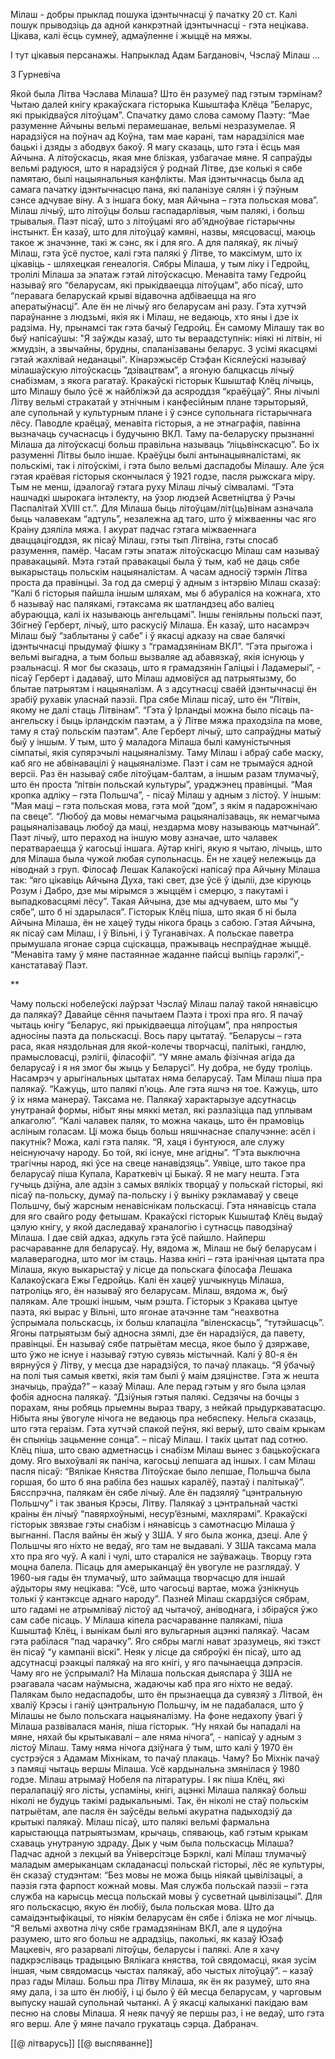 
Мілаш - добры прыклад пошука ідэнтычнасці ў пачатку 20 ст. 
Калі пошук прыводзіць да адной канкрэтнай ідэнтычнасці - гэта нецікава.
Цікава, калі ёсць сумнеў, адмаўленне і жыццё на мяжы.

І тут цікавыя персанажы. Напрыклад Адам Багдановіч, Чэслаў Мілаш ...


З Гурневіча

Якой была Літва Чэслава Мілаша? Што ён разумеў пад гэтым тэрмінам? Чытаю далей кнігу кракаўскага гісторыка Кшыштафа Клёца “Беларус, які прыкідваўся літоўцам”. 
Спачатку дамо слова самому Паэту:
“Мае разуменне Айчыны вельмі перамешанае, вельмі незразумелае. Я нарадзіўся на поўнач ад Коўна, там мае карані, там нарадзіліся мае бацькі і дзяды з абодвух бакоў. Я магу сказаць, што гэта і ёсць мая Айчына. А літоўскасць, якая мне блізкая, узбагачае мяне. Я сапраўды вельмі радуюся, што я нарадзіўся ў роднай Літве, дзе колькі я сябе памятаю, былі нацыянальныя канфлікты. Мая ідэнтычнасць была ад самага пачатку ідэнтычнасцю пана, які паланізуе сялян і ў пэўным сэнсе адчувае віну. А з іншага боку, мая Айчына – гэта польская мова”.
Мілаш лічыў, што літоўцы больш гаспадарлівыя, чым палякі, і больш трывалыя. Паэт пісаў, што з літоўцамі яго аб’ядноўвае гістарычны інстынкт. Ён казаў, што для літоўцаў камяні, назвы, мясцовасці, маюць такое ж значэнне, такі ж сэнс, як і для яго. А для палякаў, як лічыў Мілаш, гэта ўсё пустое, калі гэта палякі ў Літве, то максімум, што іх цікавіць - шляхецкая генеалогія.
Сябры Мілаша, у тым ліку і Гедройц, тролілі Мілаша за эпатаж гэтай літоўскасцю. Менавіта таму Гедройц называў яго “беларусам, які прыкідваецца літоўцам”, або пісаў, што “перавага беларускай крыві відавочна адбіваецца на яго аператыўнасці”. Але ён не лічыў яго беларусам ані разу. Гэта хутчэй параўнанне з людзьмі, якія як і Мілаш, не ведаюць, хто яны і дзе іх радзіма. Ну, прынамсі так гэта бачыў Гедройц. Ён самому Мілашу так во быў напісаўшы:  "Я заўжды казаў, што ты вераадступнік: ніякі ні літвін, ні жмудзін, а звычайны, брудны, спаланізаваны беларус. З усімі якасцямі гэтай жахлівай неданацыі". Кінарэжысёр Стэфан Кісялеўскі называў мілашаўскую літоўскасць “дзівацтвам”, а ягоную балцкасць лічыў снабізмам, з якога рагатаў.
Кракаўскі гісторык Кшыштаф Клёц лічыць, што Мілашу было ўсё ж найбліжэй да асяроддзя “краёўцаў”. Яны лічылі Літву вельмі стракатай у этнічным і канфесійным плане тэрыторыяй, але супольнай у культурным плане і ў сэнсе супольнага гістарычнага лёсу. Паводле краёцаў, менавіта гісторыя, а не этнаграфія, павінна вызначаць сучаснасць і будучыню ВКЛ. Таму па-беларуску прызнанні Мілаша да літоўскасці больш правільна называць “ліцьвінскасцю”. Бо іх разуменні Літвы было іншае. Краёўцы былі антынацыяналістамі, як польскімі, так і літоўскімі, і гэта было вельмі даспадобы Мілашу. Але ўся гэтая краёвая гісторыя скончылася ў 1921 годзе, пасля рыжскага міру. Тым не менш, ідэалогаў гэтага руху Мілаш лічыў сімваламі. 
“Гэта нашчадкі шырокага інтэлекту, на ўзор людзей Асветніцтва ў Рэчы Паспалітай XVIII ст.”.
Для Мілаша быць літоўцам/літ(ць)вінам азначала быць чалавекам “адтуль”, незалежна ад таго, што ў міжваенны час яго Краіну дзяліла мяжа. І акурат падчас гэтага міжваеннага дваццацігоддзя, як пісаў Мілаш, гэты тып Літвіна, гэты спосаб разумення, памёр. Часам гэты эпатаж літоўскасцю Мілаш сам называў правакацыяй. Мэта гэтай правакацыі была ў тым, каб не даць сябе выкарыстаць польскім нацыяналістам. А часам адносіў тэрмін Літва проста да правінцыі. За год да смерці ў адным з інтэрвію Мілаш сказаў:
“Калі б гісторыя пайшла іншым шляхам, мы б абураліся на кожнага, хто б называў нас палякамі, гэтаксама як шатландзец або валіец абураюцца, калі іх называюць ангельцамі”. 
Іншы геніяльны польскі паэт, Збігнеў Герберт, лічыў, што раскусіў Мілаша. Ён казаў, што насамрэч Мілаш быў “заблытаны ў сабе” і ў якасці адказу на свае балячкі ідэнтычнасці прыдумаў фішку з “грамадзянінам ВКЛ”. 
“Гэта прыгожа і вельмі выгадна, а тым больш вызваляе ад абавязкаў, якія існуюць у рэальнасці. Я мог бы сказаць, што я грамадзянін Галіцыі і Ладамерыі”, - пісаў Герберт і дадаваў, што Мілаш адмовіўся ад патрыятызму, бо блытае патрыятзм і нацыяналізм. А з адсутнасці сваёй ідэнтычнасці ён зрабіў рухавік уласнай паэзіі. 
Пра сябе Мілаш пісаў, што ён “Літвін, якому не далі стаць Літвінам”. “Гэта ў Ірландыі можна было пісаць па-ангельску і быць ірландскім паэтам, а ў Літве мяжа праходзіла па мове, таму я стаў польскім паэтам”. 
Але Герберт лічыў, што сапраўдны матыў быў у іншым. У тым, што ў маладога Мілаша былі камуністычныя сімпатыі, якія супярэчылі нацыяналізму. Таму Мілаш і абраў сабе маску, каб яго не абвінавацілі ў нацыяналізме.
Паэт і сам не трымаўся адной версіі. Раз ён называў сябе літоўцам-балтам, а іншым разам тлумачыў, што ён проста “літвін польскай культуры”, ураджэнец правінцыі.
“Мая кропка адліку – гэта Польшча”, - пісаў Мілаш у адным з лістоў. У іншым: “Мая маці – гэта польская мова, гэта мой “дом”, з якім я падарожнічаю па свеце”. “Любоў да мовы немагчыма рацыяналізаваць, як немагчыма рацыяналізаваць любоў да маці, нездарма мову называюць матчынай”. Паэт лічыў, што пераход на іншую мову азначае, што чалавек ператвараецца ў кагосьці іншага.
Аўтар кнігі, якую я чытаю, лічыць, што для Мілаша была чужой любая супольнасць. Ён не хацеў нележыць да ніводнай з груп. 
Філосаф Лешак Калакоўскі напісаў пра Айчыну Мілаша так:
“яго цікавіць Айчына Духа, такі свет, дзе ўсё ў ідыліі, дзе кіруюць Розум і Дабро, дзе мы мірымся з жыццём і смерцю, з пакутамі і выпадковасцямі лёсу”. Такая Айчына, дзе мы адчуваем, што мы “у сябе”, што б ні здарылася”.
Гісторык Клёц піша, што якая б ні была Айчына Мілаша, ён не хацеў туды нікога браць з сабою. Гэтая Айчына, як пісаў сам Мілаш, і ў Вільні, і ў Туганавічах. А польскае паветра прымушала ягонае сэрца сціскацца, пражываць неспраўднае жыццё. 
“Менавіта таму ў мяне пастаяннае жаданне пайсці выпіць гарэлкі”,- канстатаваў Паэт.

**

Чаму польскі нобелеўскі лаўрэат Чэслаў Мілаш палаў такой нянавісцю да палякаў? Давайце сёння пачытаем Паэта і трохі пра яго. Я пачаў чытаць кнігу “Беларус, які прыкідваецца літоўцам”, пра няпростыя адносіны паэта да польскасці. Вось пару цытатаў.
“Беларусы – гэта раса, якая няздольная для якой-колечы творчасці, палітыкі, гандлю, прамысловасці, рэлігіі, філасофіі”. 
“У мяне амаль фізічная агіда да беларусаў і я ня змог бы жыць у Беларусі”.
Ну добра, не буду троліць. Насамрэч у арыгінальных цытатах няма беларусаў. Там Мілаш піша пра палякаў.
“Кажуць, што палякі п’юць. Але гэта яшчэ ня тое. Кажуць, што ў іх няма манераў. Таксама не. Палякаў характарызуе адсутнасць унутранай формы, нібыт яны мяккі метал, які разлазіцца пад уплывам алкаголю”.
“Калі чалавек паляк, то можна чакаць, што ён прамовіць асліным голасам. Ці можа быць больш няшчнаснае спалучэнне: асёл і пакутнік? Можа, калі гэта паляк.
“Я, хаця і бунтуюся, але служу неіснуючачу народу. Бо той, які існуе, мне агідны”.
“Гэта выключна трагічны народ, які ўсе на свеце нанавідзяць”.
Уявіце, што такое пра беларусаў піша Купала, Караткевіч ці Быкаў. Я не магу нешта. Гэта гучыць дзіўна, але адзін з самых вялікіх творцаў у польскай гісторыі, які пісаў па-польску, думаў па-польску і ў выніку рэкламаваў у свеце Польшчу, быў жарсным ненавіснікам польскасці. Гэта нянавісць стала для яго свайго роду фетышам. Кракаўскі гісторык Кшыштаф Клёц выдаў цэлую кнігу, у якой даследаваў храналогію і сутнасць паводзінаў Мілаша. І дае свій адказ, адкуль гэта ўсё пайшло. 
Найперш расчараванне для беларусаў. Ну, вядома ж, Мілаш не быў беларусам і малаверагодна, што мог ім стаць. Назва кнігі – гэта іранічная цытата пра Мілаша, якую выкарыстаў у лісце да польскага філосафа Лешака Калакоўскага Ежы Гедройць. Калі ён хацеў ушчыкнуць Мілаша, патроліць яго, ён называў яго беларусам. Мілаш, вядома ж, быў палякам. Але трошкі іншым, чым рэшта. Гісторык з Кракава цытуе паэта, які вырас у Вільні, што ягонае атачэнне там “неахвотна ўспрымала польскасць, іх больш клапаціла “віленскасць”, “тутэйшасць”. Ягоны патрыятызм быў адносна зямлі, дзе ён нарадзіўся, да павету, правінцыі. Ён называў сябе патрыётам месца, якое было ў дзяржаве, што ўжо не існуе і называў гэтую сувязь містычнай. Калі ў 80-я ён вярнуўся ў Літву, у месца дзе нарадзіўся, то пачаў плакаць. “Я ўбачыў на полі тыя самыя кветкі, якія там былі ў маім дзяцінстве. Гэта ж нешта значыць, праўда?” – казаў Мілаш.
Але перад гэтым у яго была цэлая фобія адносна палякаў.
“Дзіўныя гэтыя палякі. Седзячы на бочцы з порахам, яны робяць прыемны выраз твару, з нейкай прыдуркаватасцю. Нібыта яны ўвогуле нічога не ведаюць пра небяспеку. Нельга сказаць, што гэта гераізм. Гэта хутчэй спакой пеўня, які верыў, што сваім крыкам ён спыніць зацьменне сонца”. – пісаў Мілаш. І такіх цытат пад сотню. 
Клёц піша, што сваю адметнасць і снабізм Мілаш вынес з бацькоўскага дому. Яго выхоўвалі як паніча, кагосьці лепшага ад іншых. І сам Мілаш пасля пісаў: “Вялікае Княства Літоўскае было лепшае, Польшча была горшая, бо што б яна рабіла без нашых каралёў, паэтаў і палітыкаў”. Бясспрэчна, палякам ён сябе лічыў. Але ён падзяляў “цэнтральную Польшчу” і так званыя Крэсы, Літву. Палякаў з цэнтральнай часткі краіны ён лічыў “павярхоўнымі, несур’ёзнымі, махлярамі”. 
Кракаўскі гісторык звязвае гэты снабізм і нянавісць з самотнасцю Мілаша ў выгнанні. Пасля вайны ён жыў у ЗША. У яго была жонка, дзеці. Але ў Польшчы яго ніхто не ведаў, яго там не выдавалі. У ЗША таксама мала хто пра яго чуў. А калі і чулі, што стараліся не заўважаць. Творцу гэта моцна балела. 
Пісаць для амерыканцаў ён увогуле не разглядаў. У 1960-ыя гады ён тлумачыў, што займацца творчасцю для іншай аўдыторы яму нецікава: “Усё, што чагосьці вартае, можа ўзнікнуць толькі ў кантэксце аднаго народу”. 
Пазней Мілаш скардзіўся сябрам, што гадамі не атрымліваў лістоў ад чытачоў, аніводнага, і збіраўся ўжо сам сабе пісаць. У Мілаша кіпела расчараванне палякамі, піша Кшыштаф Клёц, і вынікам былі яго вульгарныя ацэнкі палякаў. Часам гэта рабілася “пад чарачку”. Яго сябры маглі нават зразумець, які тэкст ён пісаў “у кампаніі віскі”. Неяк у лісце да сяброўкі ён пісаў, што ад адсутнасці рэакцыі палякаў на яго кнігі, у яго пачынаецца дэпрэсія.
Чаму яго не ўспрымалі? На Мілаша польская дыяспара ў ЗША не рэагавала часам наўмысна, жадаючы каб пра яго ніхто не ведаў. Палякам было недаспадобы, што ён прызнаецца да сувязяў з Літвой, ён хваліў Крэсы і ганіў цэнтральную Польшчу, ім не падабалася, што ў Мілашы не было польскага нацыяналізму. На фоне недахопу ўвагі ў Мілаша развівалася манія, піша гісторык. “Ну няхай бы нападалі на мяне, няхай бы крытыкавалі – але няма нічога”, - напісаў у адным з лістоў Мілаш. Таму няма нічога дзіўнага ў тым, што калі ў 1970 ён сустрэўся з Адамам Міхнікам, то пачаў плакаць. Чаму? Бо Міхнік пачаў з памяці чытаць вершы Мілаша. 
Усё кардынальна змянілася ў 1980 годзе. Мілаш атрымаў Нобеля па літаратуры. І як піша Клёц, які пералапаціў яго лісты, успаміны, кнігі, ацэнкі Мілаша палякаў больш ніколі не будуць такімі радыкальнымі. Так, ён ніколі не стаў польскім патрыётам, але пасля ён заўсёды вельмі акуратна падыходзіў да крытыкі палякаў. Мілаш пісаў, што палякі вельмі фармальна карыстаюцца патрыятызмам, крычаць, спяваюць, каб гэтым крыкам схаваць унутраную здраду. 
Дык у чым была польскасць Мілаша? Падчас адной з лекцый ва Ўніверсітэце Бэрклі, калі Мілаш тлумачыў маладым амерыканцам складанасці польскай гісторыі, лёс яе культуры, ён сказаў студэнтам:
“Без мовы не можа быць ніякай цывілізацыі, а паэзія гэта фарпост кожнай мовы. Мая служба польскай паэзіі – гэта служба на карысць месца польскай мовы ў сусветнай цывілізацыі”. 
Для яго польскасцю, якую ён любіў, была польская мова. Што да самаідэнтыфікацыі, то ніякім беларусам ён сябе і блізка не мог лічыць.
“Я вельмі ахвотна лічу сябе грамадзянінам ВКЛ, але я цудоўна разумею, што яго больш не адрадзіць, паколькі, як казаў Юзаф Мацкевіч, яго разарвалі літоўцы, беларусы і палякі. Але я хачу падкрэсліваць традыцыю Вялікага княства, той свядомасці, якая зусім іншая, чым свядомасць чыстах палякаў, або чыстых літоўцаў”. – казаў праз гады Мілаш. 
Больш пра Літву Мілаша, як ён як разумеў, што яна яму дала, і за што ён любіў, і ці было ў ёй месца беларусам, у чарговым выпуску нашай супольнай чытанкі. А ў якасці калыханкі пакідаю вам песню на словы Мілаша. Я неяк пачуў яе першы раз, і не ведаў, што гэта яго верш. Але ў мяне пачало грукатаць сэрца. Дабранач.

[[@ літварусь]]
[[@ выспяванне]]
